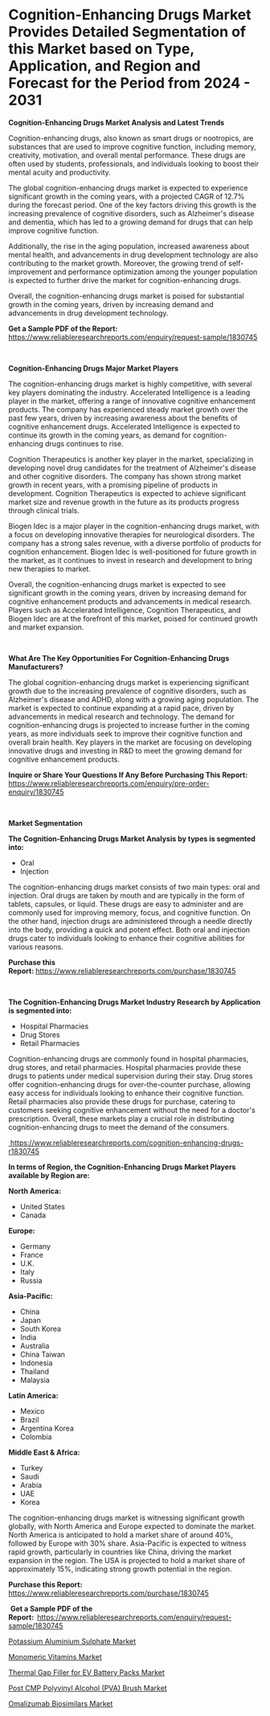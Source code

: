 <p><h1>Cognition-Enhancing Drugs Market Provides Detailed Segmentation of this Market based on Type, Application, and Region and Forecast for the Period from 2024 - 2031</h1></p><p><strong>Cognition-Enhancing Drugs Market Analysis and Latest Trends</strong></p>
<p><p>Cognition-enhancing drugs, also known as smart drugs or nootropics, are substances that are used to improve cognitive function, including memory, creativity, motivation, and overall mental performance. These drugs are often used by students, professionals, and individuals looking to boost their mental acuity and productivity.</p><p>The global cognition-enhancing drugs market is expected to experience significant growth in the coming years, with a projected CAGR of 12.7% during the forecast period. One of the key factors driving this growth is the increasing prevalence of cognitive disorders, such as Alzheimer's disease and dementia, which has led to a growing demand for drugs that can help improve cognitive function.</p><p>Additionally, the rise in the aging population, increased awareness about mental health, and advancements in drug development technology are also contributing to the market growth. Moreover, the growing trend of self-improvement and performance optimization among the younger population is expected to further drive the market for cognition-enhancing drugs.</p><p>Overall, the cognition-enhancing drugs market is poised for substantial growth in the coming years, driven by increasing demand and advancements in drug development technology.</p></p>
<p><strong>Get a Sample PDF of the Report:&nbsp;</strong> <a href="https://www.reliableresearchreports.com/enquiry/request-sample/1830745">https://www.reliableresearchreports.com/enquiry/request-sample/1830745</a></p>
<p>&nbsp;</p>
<p><strong>Cognition-Enhancing Drugs Major Market Players</strong></p>
<p><p>The cognition-enhancing drugs market is highly competitive, with several key players dominating the industry. Accelerated Intelligence is a leading player in the market, offering a range of innovative cognitive enhancement products. The company has experienced steady market growth over the past few years, driven by increasing awareness about the benefits of cognitive enhancement drugs. Accelerated Intelligence is expected to continue its growth in the coming years, as demand for cognition-enhancing drugs continues to rise.</p><p>Cognition Therapeutics is another key player in the market, specializing in developing novel drug candidates for the treatment of Alzheimer's disease and other cognitive disorders. The company has shown strong market growth in recent years, with a promising pipeline of products in development. Cognition Therapeutics is expected to achieve significant market size and revenue growth in the future as its products progress through clinical trials.</p><p>Biogen Idec is a major player in the cognition-enhancing drugs market, with a focus on developing innovative therapies for neurological disorders. The company has a strong sales revenue, with a diverse portfolio of products for cognition enhancement. Biogen Idec is well-positioned for future growth in the market, as it continues to invest in research and development to bring new therapies to market.</p><p>Overall, the cognition-enhancing drugs market is expected to see significant growth in the coming years, driven by increasing demand for cognitive enhancement products and advancements in medical research. Players such as Accelerated Intelligence, Cognition Therapeutics, and Biogen Idec are at the forefront of this market, poised for continued growth and market expansion.</p></p>
<p>&nbsp;</p>
<p><strong>What Are The Key Opportunities For Cognition-Enhancing Drugs Manufacturers?</strong></p>
<p><p>The global cognition-enhancing drugs market is experiencing significant growth due to the increasing prevalence of cognitive disorders, such as Alzheimer's disease and ADHD, along with a growing aging population. The market is expected to continue expanding at a rapid pace, driven by advancements in medical research and technology. The demand for cognition-enhancing drugs is projected to increase further in the coming years, as more individuals seek to improve their cognitive function and overall brain health. Key players in the market are focusing on developing innovative drugs and investing in R&D to meet the growing demand for cognitive enhancement products.</p></p>
<p><strong>Inquire or Share Your Questions If Any Before Purchasing This Report:</strong> <a href="https://www.reliableresearchreports.com/enquiry/pre-order-enquiry/1830745">https://www.reliableresearchreports.com/enquiry/pre-order-enquiry/1830745</a></p>
<p>&nbsp;</p>
<p><strong>Market Segmentation</strong></p>
<p><strong>The Cognition-Enhancing Drugs Market Analysis by types is segmented into:</strong></p>
<p><ul><li>Oral</li><li>Injection</li></ul></p>
<p><p>The cognition-enhancing drugs market consists of two main types: oral and injection. Oral drugs are taken by mouth and are typically in the form of tablets, capsules, or liquid. These drugs are easy to administer and are commonly used for improving memory, focus, and cognitive function. On the other hand, injection drugs are administered through a needle directly into the body, providing a quick and potent effect. Both oral and injection drugs cater to individuals looking to enhance their cognitive abilities for various reasons.</p></p>
<p><strong>Purchase this Report:&nbsp;</strong><a href="https://www.reliableresearchreports.com/purchase/1830745">https://www.reliableresearchreports.com/purchase/1830745</a></p>
<p>&nbsp;</p>
<p><strong>The Cognition-Enhancing Drugs Market Industry Research by Application is segmented into:</strong></p>
<p><ul><li>Hospital Pharmacies</li><li>Drug Stores</li><li>Retail Pharmacies</li></ul></p>
<p><p>Cognition-enhancing drugs are commonly found in hospital pharmacies, drug stores, and retail pharmacies. Hospital pharmacies provide these drugs to patients under medical supervision during their stay. Drug stores offer cognition-enhancing drugs for over-the-counter purchase, allowing easy access for individuals looking to enhance their cognitive function. Retail pharmacies also provide these drugs for purchase, catering to customers seeking cognitive enhancement without the need for a doctor's prescription. Overall, these markets play a crucial role in distributing cognition-enhancing drugs to meet the demand of the consumers.</p></p>
<p><a href="https://www.reliableresearchreports.com/cognition-enhancing-drugs-r1830745">&nbsp;https://www.reliableresearchreports.com/cognition-enhancing-drugs-r1830745</a></p>
<p><strong>In terms of Region, the Cognition-Enhancing Drugs Market Players available by Region are:</strong></p>
<p>
    <p> <strong> North America: </strong>
        <ul>
            <li>United States</li>
            <li>Canada</li>
        </ul>
        </p> 
    <p> <strong> Europe: </strong>
        <ul>
            <li>Germany</li>
            <li>France</li>
            <li>U.K.</li>
            <li>Italy</li>
            <li>Russia</li>
        </ul>
        </p> 
    <p> <strong> Asia-Pacific: </strong>
        <ul>
            <li>China</li>
            <li>Japan</li>
            <li>South Korea</li>
            <li>India</li>
            <li>Australia</li>
            <li>China Taiwan</li>
            <li>Indonesia</li>
            <li>Thailand</li>
            <li>Malaysia</li>
        </ul>
        </p> 
    <p> <strong> Latin America: </strong>
        <ul>
            <li>Mexico</li>
            <li>Brazil</li>
            <li>Argentina Korea</li>
            <li>Colombia</li>
        </ul>
        </p> 
    <p> <strong> Middle East & Africa: </strong>
        <ul>
            <li>Turkey</li>
            <li>Saudi</li>
            <li>Arabia</li>
            <li>UAE</li>
            <li>Korea</li>
        </ul>
    </p>
    </p>
<p><p>The cognition-enhancing drugs market is witnessing significant growth globally, with North America and Europe expected to dominate the market. North America is anticipated to hold a market share of around 40%, followed by Europe with 30% share. Asia-Pacific is expected to witness rapid growth, particularly in countries like China, driving the market expansion in the region. The USA is projected to hold a market share of approximately 15%, indicating strong growth potential in the region.</p></p>
<p><strong>Purchase this Report: </strong><a href="https://www.reliableresearchreports.com/purchase/1830745">https://www.reliableresearchreports.com/purchase/1830745</a></p>
<p>&nbsp;<strong>Get a Sample PDF of the Report:&nbsp;&nbsp;</strong><a href="https://www.reliableresearchreports.com/enquiry/request-sample/1830745">https://www.reliableresearchreports.com/enquiry/request-sample/1830745</a></p>
<p><strong></strong></p>
<p><p><a href="https://www.linkedin.com/pulse/potassium-aluminium-sulphate-market-analysis-report-global-insights-flnrf?trackingId=mSHbD12IQIS%2FU3IGo8xNYQ%3D%3D">Potassium Aluminium Sulphate Market</a></p><p><a href="https://github.com/RickHolmes3/Market-Research-Report-List-6/blob/main/monomeric-vitamins-market.md">Monomeric Vitamins Market</a></p><p><a href="https://www.linkedin.com/pulse/global-thermal-gap-filler-ev-battery-packs-market-status-2024-nvcjf?trackingId=ctf9vlNkScmWhVLVuSypXQ%3D%3D">Thermal Gap Filler for EV Battery Packs Market</a></p><p><a href="https://www.linkedin.com/pulse/navigating-global-post-cmp-polyvinyl-alcohol-pva-brush-market-nxfwf?trackingId=JECbC4cfT3mPhcJobbf0UQ%3D%3D">Post CMP Polyvinyl Alcohol (PVA) Brush Market</a></p><p><a href="https://github.com/msLonKoss78/Market-Research-Report-List-1/blob/main/omalizumab-biosimilars-market.md">Omalizumab Biosimilars Market</a></p></p>